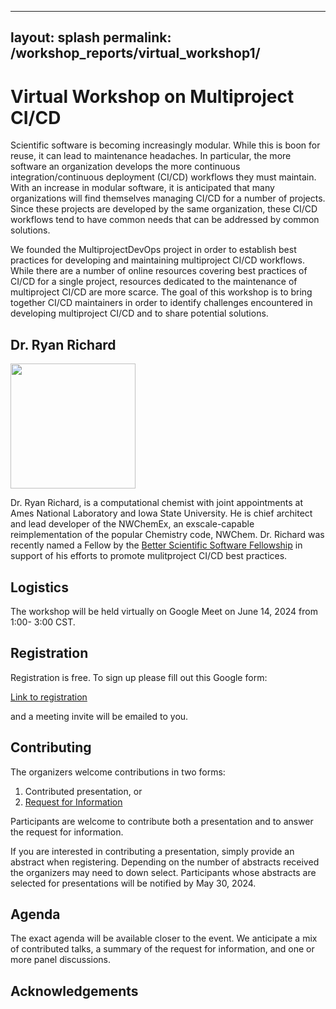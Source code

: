 <!--
  ~ Copyright 2024 Multiproject DevOps Team
  ~
  ~ Licensed under the Apache License, Version 2.0 (the "License");
  ~ you may not use this file except in compliance with the License.
  ~ You may obtain a copy of the License at
  ~
  ~ http://www.apache.org/licenses/LICENSE-2.0
  ~
  ~ Unless required by applicable law or agreed to in writing, software
  ~ distributed under the License is distributed on an "AS IS" BASIS,
  ~ WITHOUT WARRANTIES OR CONDITIONS OF ANY KIND, either express or implied.
  ~ See the License for the specific language governing permissions and
  ~ limitations under the License.
-->

---
layout: splash
permalink: /workshop_reports/virtual_workshop1/
---

# Virtual Workshop on Multiproject CI/CD

Scientific software is becoming increasingly modular. While this is boon for
reuse, it can lead to maintenance headaches. In particular, the more software
an organization develops the more continuous integration/continuous deployment
(CI/CD) workflows they must maintain. With an increase in modular software,
it is anticipated that many organizations will find themselves managing CI/CD
for a number of projects. Since these projects are developed by the same 
organization, these CI/CD workflows tend to have common needs that can be
addressed by common solutions.

We founded the MultiprojectDevOps project in order to establish best practices 
for developing and maintaining multiproject CI/CD workflows. While there are a
number of online resources covering best practices of CI/CD for a single 
project, resources dedicated to the maintenance of multiproject CI/CD are more 
scarce. The goal of this workshop is to bring together CI/CD maintainers in 
order to identify challenges encountered in developing multiproject CI/CD and to 
share potential solutions. 

## Dr. Ryan Richard

<img src="../../assets/ryan_m_richard.jpg" width="200">

Dr. Ryan Richard, is a computational chemist with joint appointments at
Ames National Laboratory and Iowa State University. He is chief architect and
lead developer of the NWChemEx, an exscale-capable reimplementation of the
popular Chemistry code, NWChem. Dr. Richard was recently named a Fellow by the
[Better Scientific Software Fellowship](https://bssw.io/pages/bssw-fellowship-program)
in support of his efforts to promote mulitproject CI/CD best practices.

## Logistics

The workshop will be held virtually on Google Meet on June 14, 2024 from 1:00-
3:00 CST.

## Registration

Registration is free. To sign up please fill out this Google form:

[Link to registration](https://forms.gle/99fFQaAkAHX24Jve8)

and a meeting invite will be emailed to you.

## Contributing

The organizers welcome contributions in two forms:

1. Contributed presentation, or
2. [Request for Information](/workshop_reports/virtual_workshop1/rfi/)


Participants are welcome to contribute both a presentation and to answer the 
request for information. 

If you are interested in contributing a presentation, simply provide an abstract
when registering. Depending on the number of abstracts received the organizers
may need to down select. Participants whose abstracts are selected for
presentations will be notified by May 30, 2024.

## Agenda

The exact agenda will be available closer to the event. We anticipate a mix of
contributed talks, a summary of the request for information, and one or more 
panel discussions.

## Acknowledgements